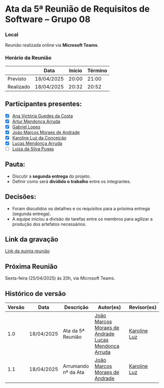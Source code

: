 # Ata da 5ª Reunião de Requisitos de Software – Grupo 08

### Local  
Reunião realizada online via **Microsoft Teams**.

### Horário da Reunião
|           | Data       | Início | Término |
| --------- | ---------- | ------ | ------- |
| Previsto  | 18/04/2025 | 20:00  | 21:00   |
| Realizado | 18/04/2025 | 20:32  | 20:52   |

## Participantes presentes:
- [x] [Ana Victória Guedes da Costa](https://github.com/navicg)  
- [x] [Artur Mendonça Arruda](https://github.com/ArtyMend07)  
- [x] [Gabriel Lopes](https://github.com/BrzGab)  
- [x] [João Marcos Moraes de Andrade](https://github.com/JJOAOMARCOSS)  
- [x] [Karoline Luz da Conceição](https://github.com/KarolineLuz)  
- [x] [Lucas Mendonça Arruda](https://github.com/lucasarruda9)  
- [ ] [Luiza da Silva Pugas](https://github.com/Luizaxx)

## Pauta:
* Discutir a **segunda entrega** do projeto.
* Definir como será **dividido o trabalho** entre os integrantes.

## Decisões:
* Foram discutidos os detalhes e os requisitos para a próxima entrega (segunda entrega).
* A equipe iniciou a divisão de tarefas entre os membros para agilizar a produção dos artefatos necessários.

## Link da gravação
[Link da quinta reunião](https://youtu.be/We15Y_eUA1k)

## Próxima Reunião  
Sexta-feira (25/04/2025) às 20h, via Microsoft Teams.

## Histórico de versão
| Versão | Data       | Descrição         | Autor(es)                                                        | Revisor(es)                                    |
| ------ | ---------- | ----------------- | ---------------------------------------------------------------- | ---------------------------------------------- |
| 1.0    | 18/04/2025 | Ata da 5ª Reunião | [João Marcos Moraes de Andrade](https://github.com/JJOAOMARCOSS) [Lucas Mendonça Arruda](https://github.com/lucasarruda9) | [Karoline Luz](https://github.com/KarolineLuz) |
| 1.1    | 18/04/2025 | Arrumando nº da Ata | [João Marcos Moraes de Andrade](https://github.com/JJOAOMARCOSS) | [Karoline Luz](https://github.com/KarolineLuz) |